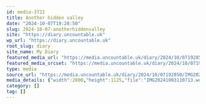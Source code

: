```yaml
---
id: media-3722
title: Another hidden valley
date: "2024-10-07T19:28:50"
slug: 2024-10-07-anotherhiddenvalley
site: "https://diary.uncountable.uk"
wp_url: "https://diary.uncountable.uk"
root_slug: diary
site_name: My Diary
featured_media_url: "https://media.uncountable.uk/diary/2024/10/07192850/IMG20241003110713.webp"
featured_media_srcset: "https://media.uncountable.uk/diary/2024/10/07192850/IMG20241003110713-300x169.webp 300w, https://media.uncountable.uk/diary/2024/10/07192850/IMG20241003110713-1024x576.webp 1024w, https://media.uncountable.uk/diary/2024/10/07192850/IMG20241003110713-150x150.webp 150w, https://media.uncountable.uk/diary/2024/10/07192850/IMG20241003110713-640x360.webp 640w, https://media.uncountable.uk/diary/2024/10/07192850/IMG20241003110713.webp 2000w"
type: media
source_url: "https://media.uncountable.uk/diary/2024/10/07192850/IMG20241003110713.webp"
media_details: {"width":2000,"height":1125,"file":"IMG20241003110713.webp","filesize":194942,"sizes":{"medium":{"file":"IMG20241003110713-300x169.webp","width":300,"height":169,"filesize":18076,"mime_type":"image/webp","source_url":"https://media.uncountable.uk/diary/2024/10/07192850/IMG20241003110713-300x169.webp"},"large":{"file":"IMG20241003110713-1024x576.webp","width":1024,"height":576,"filesize":162876,"mime_type":"image/webp","source_url":"https://media.uncountable.uk/diary/2024/10/07192850/IMG20241003110713-1024x576.webp"},"thumbnail":{"file":"IMG20241003110713-150x150.webp","width":150,"height":150,"filesize":8978,"mime_type":"image/webp","source_url":"https://media.uncountable.uk/diary/2024/10/07192850/IMG20241003110713-150x150.webp"},"mobwidth":{"file":"IMG20241003110713-640x360.webp","width":640,"height":360,"filesize":69594,"mime_type":"image/webp","source_url":"https://media.uncountable.uk/diary/2024/10/07192850/IMG20241003110713-640x360.webp"},"full":{"file":"IMG20241003110713.webp","width":2000,"height":1125,"mime_type":"image/webp","source_url":"https://media.uncountable.uk/diary/2024/10/07192850/IMG20241003110713.webp"}},"image_meta":{"aperture":"0","credit":"","camera":"","caption":"","created_timestamp":"0","copyright":"","focal_length":"0","iso":"0","shutter_speed":"0","title":"","orientation":"0","keywords":[]}}
category: []
tag: []
---
```


